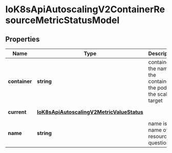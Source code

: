 # IoK8sApiAutoscalingV2ContainerResourceMetricStatusModel

## Properties

Name | Type | Description | Notes
------------ | ------------- | ------------- | -------------
**container** | **string** | container is the name of the container in the pods of the scaling target | [default to undefined]
**current** | [**IoK8sApiAutoscalingV2MetricValueStatus**](IoK8sApiAutoscalingV2MetricValueStatus.md) |  | [default to undefined]
**name** | **string** | name is the name of the resource in question. | [default to undefined]


